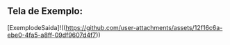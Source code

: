 ## Tela de Exemplo:
[ExemplodeSaida]!((https://github.com/user-attachments/assets/12f16c6a-ebe0-4fa5-a8ff-09df9607d4f7))
